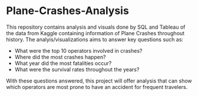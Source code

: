# Plane-Crashes-Analysis
This repository contains analysis and visuals done by SQL and Tableau of the data from Kaggle containing information of Plane Crashes throughout history. The analyis/visualizations aims to answer key questions such as:
  - What were the top 10 operators involved in crashes?
  - Where did the most crashes happen?
  - What year did the most fatalities occur?
  - What were the survival rates throughout the years?

With these questions answered, this project will offer analysis that can show which operators are most prone to have an accident for frequent travelers. 
